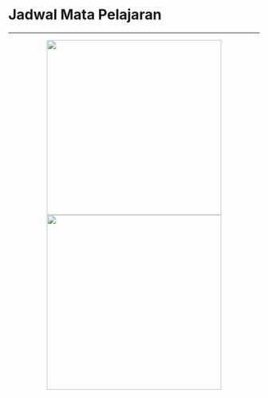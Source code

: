# Jadwal Mata Pelajaran 
<hr></hr>

<p align="center">
  <img src="https://cloud.githubusercontent.com/assets/12121452/20379908/4910c20a-acd1-11e6-9253-01d00cd27803.png" width="350"/>
  <img src="https://cloud.githubusercontent.com/assets/12121452/20379922/5621d4a2-acd1-11e6-9e86-c1d262f82d0e.png" width="350"/>
</p>
